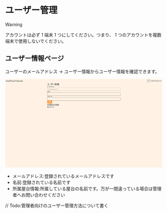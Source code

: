 # ユーザー管理

> [!WARNING]
> アカウントは必ず 1 端末 1 つにしてください。つまり、 1 つのアカウントを複数端末で使用しないでください。

## ユーザー情報ページ

ユーザーのメールアドレス → ユーザー情報からユーザー情報を確認できます。

![1](/docs/images/users/1.webp)

- メールアドレス:登録されているメールアドレスです
- 名前:登録されている名前です
- 所属屋台情報:所属している屋台の名前です。万が一間違っている場合は管理者へお問い合わせください

// Todo:管理者向けのユーザー管理方法について書く
